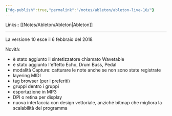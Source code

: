 ```yaml
---
{"dg-publish":true,"permalink":"/notes/ableton/ableton-live-10/"}
---
```


Links:: [[Notes/Ableton/Ableton\|Ableton]]

---
La versione 10 esce il 6 febbraio del 2018


Novità:
- è stato aggiunto il sintetizzatore chiamato Wavetable
- è stato aggiunto l'effetto Echo, Drum Buss, Pedal
- modalità Capture: catturare le note anche se non sono state registrate
- layering MIDI
- tag browser (per i preferiti)
- gruppi dentro i gruppi
- esportazione in MP3
- DPI o retina per display
- nuova interfaccia con design vettoriale, anziché bitmap che migliora la scalabilità del programma

